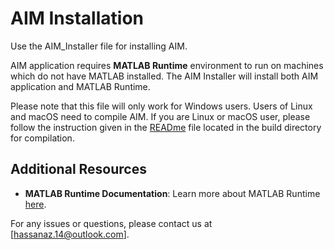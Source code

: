 AIM Installation
=========================
Use the AIM_Installer file for installing AIM. 

AIM application requires **MATLAB Runtime** environment to run on machines which do not have MATLAB installed.
The AIM Installer will install both AIM application and MATLAB Runtime.

Please note that this file will only work for Windows users. Users of Linux and macOS need to compile AIM.
If you are Linux or macOS user, please follow the instruction given in the [READme](../build/READme.md) file located in the build directory for compilation.

## Additional Resources
- **MATLAB Runtime Documentation**: Learn more about MATLAB Runtime [here](https://www.mathworks.com/products/compiler/matlab-runtime.html).

For any issues or questions, please contact us at [hassanaz.14@outlook.com].
